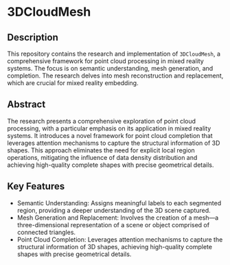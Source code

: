 # 3DCloudMesh

## Description
This repository contains the research and implementation of `3DCloudMesh`, a comprehensive framework for point cloud processing in mixed reality systems. The focus is on semantic understanding, mesh generation, and completion. The research delves into mesh reconstruction and replacement, which are crucial for mixed reality embedding.

## Abstract
The research presents a comprehensive exploration of point cloud processing, with a particular emphasis on its application in mixed reality systems. It introduces a novel framework for point cloud completion that leverages attention mechanisms to capture the structural information of 3D shapes. This approach eliminates the need for explicit local region operations, mitigating the influence of data density distribution and achieving high-quality complete shapes with precise geometrical details.

## Key Features
- Semantic Understanding: Assigns meaningful labels to each segmented region, providing a deeper understanding of the 3D scene captured.
- Mesh Generation and Replacement: Involves the creation of a mesh—a three-dimensional representation of a scene or object comprised of connected triangles.
- Point Cloud Completion: Leverages attention mechanisms to capture the structural information of 3D shapes, achieving high-quality complete shapes with precise geometrical details.